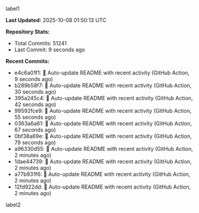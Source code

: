 
label1 
<!-- ACTIVITY_START -->
**Last Updated:** 2025-10-08 01:50:13 UTC

**Repository Stats:**
- Total Commits: 51241
- Last Commit: 9 seconds ago

**Recent Commits:**
- e4c6a01f1: 🤖 Auto-update README with recent activity (GitHub Action, 9 seconds ago)
- b289b58f7: 🤖 Auto-update README with recent activity (GitHub Action, 30 seconds ago)
- 395a245c4: 🤖 Auto-update README with recent activity (GitHub Action, 42 seconds ago)
- 99592fce9: 🤖 Auto-update README with recent activity (GitHub Action, 55 seconds ago)
- 0363a6a61: 🤖 Auto-update README with recent activity (GitHub Action, 67 seconds ago)
- 0bf38a69e: 🤖 Auto-update README with recent activity (GitHub Action, 79 seconds ago)
- a96330d55: 🤖 Auto-update README with recent activity (GitHub Action, 2 minutes ago)
- 1dae44739: 🤖 Auto-update README with recent activity (GitHub Action, 2 minutes ago)
- a77b931f6: 🤖 Auto-update README with recent activity (GitHub Action, 2 minutes ago)
- 12fd922dd: 🤖 Auto-update README with recent activity (GitHub Action, 2 minutes ago)
<!-- ACTIVITY_END -->

label2
